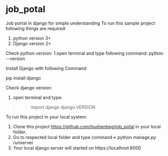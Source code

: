 # job_potal
Job portal in django for simple understanding
To run this sample project following things are required:
1. python version 3+
2. Django version 2+

Check python version:
1.open terminal and type following command:
python --version


Install Django with following Command:

pip install django

Check django version:
1. open terminal and type:
>>import django
>>django.VERSION

To run this project in your local system:
1. Clone this project https://github.com/hushenbeg/job_potal in your local folder.
2. Go to respected local folder and type command-> python manage.py runserver
3. Your local django server will started on https://localhost:8000





